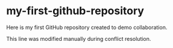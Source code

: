 # my-first-github-repository
Here is my first GitHub repository created to demo collaboration.

This line was modified manually during conflict resolution.